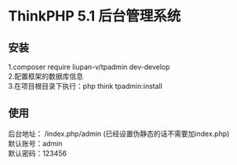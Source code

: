 ThinkPHP 5.1 后台管理系统
===============

## 安装
1.composer require liupan-v/tpadmin dev-develop<br/>
2.配置框架的数据库信息<br/>
3.在项目根目录下执行：php think tpadmin:install

## 使用
后台地址： /index.php/admin (已经设置伪静态的话不需要加index.php)<br/>
默认账号：admin <br/>
默认密码：123456
